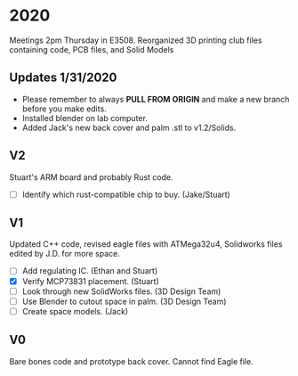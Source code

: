 # 2020
Meetings 2pm Thursday in E3508.
Reorganized 3D printing club files containing code, PCB files, and Solid Models

## Updates 1/31/2020
- Please remember to always **PULL FROM ORIGIN** and make a new branch before you make edits.
- Installed blender on lab computer.
- Added Jack's new back cover and palm .stl to v1.2/Solids. 

## V2
Stuart's ARM board and probably Rust code.
- [ ] Identify which rust-compatible chip to buy. (Jake/Stuart)
## V1
Updated C++ code, revised eagle files with ATMega32u4, Solidworks files edited by J.D. for more space.
- [ ] Add regulating IC. (Ethan and Stuart)
- [x] Verify MCP73831 placement. (Stuart)
- [ ] Look through new SolidWorks files. (3D Design Team)
- [ ] Use Blender to cutout space in palm. (3D Design Team)
- [ ] Create space models. (Jack)
## V0
Bare bones code and prototype back cover. Cannot find Eagle file. 
